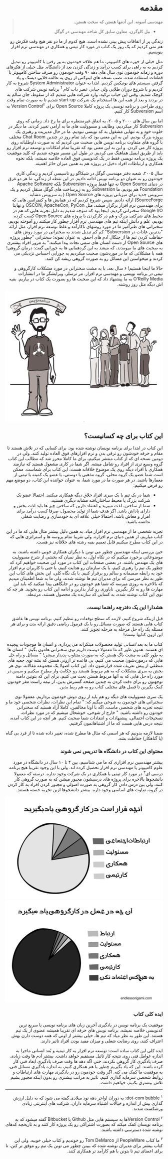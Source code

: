 
<div dir="rtl">

# مقدمه
</div>

<div dir="rtl">

> مهندسی آسونه. این آدمها هستن که سخت هستن. 
> - بیل کاوگرن، معاون سابق کل شاخه مهندسی در گوگل

زندگی پر از اتفاقات پیش بینی نشده است. هیچ کدوم از ما دو نفر هیچ وقت فکرش رو هم نمی کردیم که یک روز یک کتاب در مورد کار تیمی و همکاری در مهندسی نرم افزار بنویسیم. 

مثل خیلی از خوره های کامپیوتر، ما هم علاقه خودمون به ور رفتن با کامپیوتر رو تبدیل کردیم به یه راهی برای کسب درآمد و زندگی کردن بعد از دانشگاه. مثل خیلی از هکرهای دوره و زمانه خودمون توی سال های دهه ۹۰ وقت خودمون رو صرف ساختن کامپیوتر با قطعات استفاده شده، نصب نسخه های  لینوکس از روی یه عالمه فلاپی دیسک و یاد گرفتن سیستم های یونیکس کردیم. ابتدا به عنوان
System Administrator
شروع به کار کردیم و با شروع دوران طلایی ولی حبابی عصر دات کام
<sup>1</sup> 
برنامه نویس شرکت های کوچک شدیم. وقتی این حباب ترکید، وارد شرکت هایی شدیم که از سقوط، جان سالم به در بردند 
و بعد از همه این ها استخدام یک شرکت 
start-up
شدیم تا به صورت تمام وقت روی طراحی و برنامه نویسی یک پروژه کاملا 
Open Source 
برای 
Version Control<sup>۲</sup>
به اسم 
Subversion
کار کنیم.

اما بین سال های ۲۰۰۰ و ۲۰۰۵، یه اتفاق غیرمنتظره برای ما رخ داد. زمانی که روی 
Subversion
کار میکردیم، وظایف و مسوولیت های ما به آرامی تغییر کردند. ما دیگر در خلوت خود و به تنهایی مشغول به کد نویسی نبودیم. ما در حال مدیریت و رهبری یک پروژه بزرگ بودیم. این به این معنی بود که باید تمام روز در چندین 
Chat Room
مختلف با گروه های متفاوت برنامه نویس هایی صحبت می کردیم که به صورت داوطلبانه روی پروژه کار می کردن. و این به این معنی بود که تقریبا تمام امکانات و  توسعه نرم افزار رو باید از طریق ایمیل هماهنگ می کردیم. در طول این مسیر متوجه شدیم که کلید موفقیت یک پروژه برنامه نویسی فقط در یک کدنویسی فوق العاده خلاصه نمیشه، بلکه نحوه همکاری و ارتباطات افراد دخیل در پروژه هم به همین میزان حائز اهمیته. 

سال ۲۰۰۵، شعبه دفتر مهندسی گوگل در شیکاگو رو تاسیسی کردیم و زندگی کاری خودمون رو به عنوان دو برنامه نویس ادامه دادیم. در این نقطه از زندگی، ما هر دو غرق در دنیای 
Open Source
نه تنها فقط پروژه 
Subversion
بلکه 
Apache Software Foundation
هم بودیم. 
ما 
Subversion
رو به زیرساخت های گوگل منتقل کردیم و یک سرویس جدید برای میزبانی پروژه های 
Open Source
( یه سرویس مشابه SourceForge)
ارائه دادیم. 
سپس شروع کردیم که در همایش ها و کنفرانس هایی که برای مهندسین نرم افزار برگزار میشد، مثل 
OSCON, ApacheCon, PyCon
و نهایتا 
Google I/O
سخنرانی کردیم.
اینجا بود که متوجه شدیم به دلیل تجربه هایی که هم در محیط های شرکتی بزرگ و هم در کارکردن با پروژه های 
Open Source 
کسب کرده بودیم، علم و دانش اینکه تیم های مهندسی نرم افزار چطور کار میکنند رو آموخته بودیم.
سخنرانی های طنزآمیز ما در مورد روشهای ناکارآمد و غلط توسعه نرم افزار، مثل ارائه
"بدترین عادات در Subversion"
کم کم تبدیل شدند به سخنرانی در مورد روش های حفاظت کردن تیم ها از چنگال آدم های احمق. به عنوان نمونه:‌ سخنرانی
"چطور پروژه های Open Source از دست انسان های سمی نجات پیدا میکنند."
به مرور افراد بیشتری به صحبت های ما میومدند، که میشد به این گردهمایی ها یه جورایی گفت: درمان گروهی!
همه با مشکلاتی که ما در موردشون صحبت میکردیم یه جورایی احساس نزدیکی می کردند و میخواستن این مسائل رو به صورت گروهی ریشه کن کنند. 

حالا ما اینجا هستیم! ۶ سال بعد، با یه مشت سخنرانی در مورد مشکلات کارگروهی و تیمی در برنامه نویسی و مهندسی نرم افزار. مر ترسلر، ویرایشگر ما در انتشارات
O’Reilly Media
به ما پیشنهاد داد که این صحبت ها رو بصورت یک کتاب در بیاریم. بقیه اش دیگه مثل روز روشنه.

![photo 25](../static/photos/chapter-1/25-1.png)

## این کتاب برای چه کسانیست؟
این کتاب در ابتدا برای برنامه نویسان نوشته شده بود.  برای کسایی که در تلاش هستند تا مقام و حرفه خودشون رو ترقی بدن و نرم افزارهای فوق العاده تولید کنند. ولی در دومین نسخه ای که از کتاب منتشر میکنیم، برای ما کاملا محرز شد که مطالب این کتاب گروه وسیع تری از افراد رو شامل میشه. اگر شما در کاری مشغول هستید که نیازمند همکاری با افراد دیگه روی یک موضوع خلاقانه هست، این کتاب برای شماست. ممکن است شما عضو یک گروه محلی، گروه مذهبی یا دوستی، یا عضو یک کمیته یا تیمی از معمارها باشید. در هر صورت ما در مورد شما، به عنوان خواننده این کتاب، دو موضع مهم رو فرض میکنیم: 

- شما در یک تیم با یک سری افراد خلاق دیگه همکاری میکنید. احتمالا عضو یک شرکت بزرگ یا محیط ساختاریافته مشابه دیگری هستید. 
- شما از ساختن، لذت میبرید و اعتقاد دارین که ساختن چیز ها باید لذت بخش و دارای پاداش باشد. اگر هدف شما از تولید محصول، صرفا کسب درآمد برای امرار و معاش باشه، احتمالا خیلی علاقه ای به خودسازی و رضایت شغلی نداشته باشید. 

تجربه شخصی ما از مهندسی نرم افزار میاد. به همین دلیل بیشتر مثال هایی که ما در این کتاب میاریم، از همین دنیای نرم افزاره. ولی تقریبا تمام پروسه ها و استراتژی هایی که در این کتاب مطرح میکنیم قابل تعمیم بقیه رشته های خلاقانه نیز هست.

حین بررسی اینکه مهندسین چطور می تونن با دیگران همکاری خوبی داشته باشند، به موضوعاتی برخورد میکنیم که در نکاه اول، به نظر نمیان که بخشی از شرح مسوولیت های یک مهندس باشند. در بعضی صفحات این کتاب در مورد این صحبت خواهیم کرد که چطور یک تیم را رهبری کنیم، یا یک سازمان رو هدایت کنیم، یا حتی با کاربران نرم افزار خود یه رابطه صمیمانه و سالم رو برقرار کنیم. با یک نگاه کلی، این بخش های کتاب این طور به نظر میرسن که برای مدیران تیم ها نوشته شدند، ولی ما به شما اطمینان میدیم که بالاخره یه روزی میرسه که شما هم خودتون رو در جایگاهی پیدا میکنید که باید این مهارت ها رو به کار بگیرین. ناباوری رو کنار بذارین و ادامه این کتاب رو بخونید. هر چه که توی این کتاب نوشته شده، به کسایی که سازنده یک محصول هستند، مرتبطه. 

### هشدار! این یک دفترچه راهنما نیست.
قبل ازینکه شروع کنیم، لازمه که سطح توقعات رو تنظیم کنیم. برنامه نویس ها عاشق کتاب هایی هستند که صورت مسائل رو با یک فرمول ریاضی دقیق ارائه بدن و برای هر مسئله یک راه حل مرحله به مرحله تجویز کنند. 
<br>
این ازون کتابها نیست!

کتاب ما به بعد *انسانی* تولید محصولات مبتکرانه می پردازه، و انسان ها موجودات پیچیده ای هستند. همون طور که ما معمولا دوست داریم توی سخنرانی هامون بگیم: ‌"
انسان ها به طور کلی یه مشت باگ هستن که به صورت متناوب پدیدار میشن!
"
مسائل و راه حل هایی که درموردشون صحبت می کنیم، بی قاعده تر ازونی هستن که بشه توی جعبه های منطقی از پیش تعریف شده قرارشون داد. این کتاب اصولا یک مجموعه مقالاته. توی هر بخش یه سری مشکلات که به هم مربوط هستند رو حکایت وار مطرح میکنیم و سپس در مورد راه حل هایی که به آنها مربوط هستن بحث می کنیم. برای این که بتونین دامنه توجهتون رو برای دقت کردن به چندین صفحه گسترش بدین، از نیمه راست مغز خودتون کمک بگیرین تا فصل های مختلف کتاب رو به هم ربط بدین. 

یک سری مسوولیت های دیگه رو هم باید از روی دوش خودمون برداریم. معمولا توی سخنرانی های خودمون به شوخی میگیم که: "
تمام این نظرات، نظرات شخصی خود ما و نتیجه تجربه های شخصی ماست. اگه با اونا مخالفین، کاملا آزاد هستید که سخنرانی خودتون رو داشته باشید.
"
خارج از شوخی، خوشحال میشیم که در مورد نظرات، تصحیحات احتمالی، پیشنهادات و انتقادات شما صحبت کنیم. 
هر آنچه در این کتاب آمده، نتیجه درس هایی هست که ما از اشتباهاتمون گرفتیم. 

ضمنا لازمه بدونیم که هر اسمی که مثال ها مطرح شده، تغییر داده شده تا از فرد بی گناه (یا گناهکار) 
حفاظت بشه.

### محتوای این کتاب در دانشگاه ها تدریس نمی شوند
بیشتر مهندسین نرم افزاری که ما می شناسیم، بین ۴ تا 
۱۰
سال در دانشگاه در مورد علوم کامپیوتر یا مهندسی نرم افزار تحصیل کرده اند. ولی با این وجود تقریبا هیچ برنامه درسی ای<sup>۳</sup> در مورد کار تیمی یا همکاری در یک شرکت وجود نداره. درسته که معمولا دانشجوها بالاخره برای پروژه های درسیشون مجبور میشن که به صورت گروهی کار کنند، ولی بین درس دادن کار گروهی به صورت اصولی و مجبور کردن افراد به کار کردن در گروه، تفاوت های اساسی وجود داره. بیشتر دانشجوها ازین تجربه خسته هستند.

![photo 29-1](../static/photos/chapter-1/29-a-2.png)
![photo 29-1](../static/photos/chapter-1/29-b-2.png)
### ایده کلی کتاب
موفقیت یک برنامه نویس در یادگیری آخرین زبان های برنامه نویسی یا سریع ترین کدنویسی خلاصه نمیشه. برنامه نویس های حرفه ای تقریبا همیشه عضوی از یک تیم هستند. این طور به نظر میاد که تیم ها، خیلی بیشتر از اونی که همه دوست دارن بهش اعتراف کنند، روی رضایت شغلی و میزان مفید بودن افراد تاثیر دارند. 

ایده کلی این کتاب ساده است: توسعه نرم افزار یه کار تیمیه و بُعد انسانی ماجرا به اندازه عوامل فنی روی نتیجه کار تاثیل مستقیم خواهد داشت. بیشتر آدم ها وقت زیادی صرف یادگیری کار گروهی نکردند، حتی اگه دهه ها وقت صرف یادگیری ابعاد فنی کار کرده باشند. این که یاد بگیریم چطور با هم همکاری کنیم، به اندازه یادگیری مسائل فنی، به موفقیت ما کمک می کنه. اگر وقت خودمون رو در یادگیری مهارت های ارتباطات و روابط شحصی سرمایه گذاری کنیم، تاثیر به مراتب بیشتری رو بدون اینکه مجبور بشیم تلاش بیشتری بکنیم، خواهیم داشت. 

---

<sup>۱</sup> dot-com bubble: به دوران اواخر دهه نود میلادی گفته می شود که به دلیل ارزش گذاری بیش از اندازه و خیالات اشتباه سرمایه داران، شرکت های اینترنتی زیادی ورشکست شدند.

<sup>۲</sup> Version Controlها به سیستم هایی مثل Github یا Bitbucket گفته میشود که به برنامه نویسان کمک میکند که بصورت اشتراکی رو یک پروژه کار کنند و به تاریخچه کدهای نوشته شده دسترسی داشته باشند.

<sup>۳</sup>
ما کتاب PeopleWare
از 
Tom DeMarco
رو خوندیم و کتاب خیلی خوبیه. ولی این کتاب بیشتر برای مدیران نوشته شده که ببینن چطور می تونن یک تیم رو موفق تر کنن، تا برای اعضای تیم تا بتونن با هم کارآمد تر همکاری کنند.

</div>



